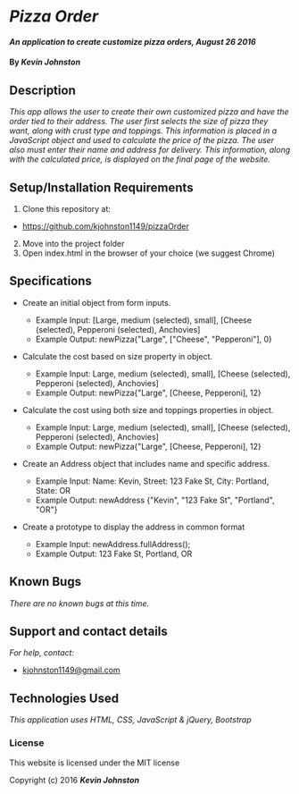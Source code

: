 # _Pizza Order_

#### _An application to create customize pizza orders, August 26 2016_

#### By _**Kevin Johnston**_

## Description

_This app allows the user to create their own customized pizza and have the order tied to their address.  The user first selects the size of pizza they want, along with crust type and toppings.  This information is placed in a JavaScript object and used to calculate the price of the pizza.  The user also must enter their name and address for delivery.  This information, along with the calculated price, is displayed on the final page of the website._

## Setup/Installation Requirements

1. Clone this repository at:
  * https://github.com/kjohnston1149/pizzaOrder
2. Move into the project folder
3. Open index.html in the browser of your choice (we suggest Chrome)

## Specifications

* Create an initial object from form inputs.
  * Example Input: [Large, medium (selected), small], [Cheese (selected), Pepperoni (selected), Anchovies]
  * Example Output: newPizza{"Large", ["Cheese", "Pepperoni"], 0}

* Calculate the cost based on size property in object.
  * Example Input: Large, medium (selected), small], [Cheese (selected), Pepperoni (selected), Anchovies]
  * Example Output: newPizza{"Large", [Cheese, Pepperoni], 12}

* Calculate the cost using both size and toppings properties in object.
  * Example Input: Large, medium (selected), small], [Cheese (selected), Pepperoni (selected), Anchovies]
  * Example Output: newPizza{"Large", [Cheese, Pepperoni], 12}

* Create an Address object that includes name and specific address.
  * Example Input: Name: Kevin, Street: 123 Fake St, City: Portland, State: OR
  * Example Output: newAddress {"Kevin", "123 Fake St", "Portland", "OR"}

* Create a prototype to display the address in common format
  * Example Input: newAddress.fullAddress();
  * Example Output: 123 Fake St, Portland, OR


## Known Bugs

_There are no known bugs at this time._

## Support and contact details

_For help, contact:_
* [kjohnston1149@gmail.com](mailto:kjohnston1149@gmail.com)

## Technologies Used

_This application uses HTML, CSS, JavaScript & jQuery, Bootstrap_

### License

This website is licensed under the MIT license

Copyright (c) 2016 **_Kevin Johnston_**
